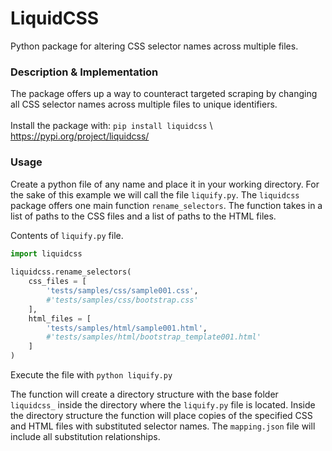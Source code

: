 # LiquidCSS
Python package for altering CSS selector names across multiple files.
### Description & Implementation
The package offers up a way to counteract targeted scraping by changing all CSS selector names across multiple files to unique identifiers. \
\
Install the package with: ```pip install liquidcss```
\ https://pypi.org/project/liquidcss/
### Usage
Create a python file of any name and place it in your working directory. For the sake of this example we will call the file ```liquify.py```. The ```liquidcss``` package offers one main function ```rename_selectors```. The function takes in a list of paths to the CSS files and a list of paths to the HTML files.
 
Contents of ```liquify.py``` file.
``` python
import liquidcss
 
liquidcss.rename_selectors(
    css_files = [
        'tests/samples/css/sample001.css',
        #'tests/samples/css/bootstrap.css'
    ],
    html_files = [
        'tests/samples/html/sample001.html',
        #'tests/samples/html/bootstrap_template001.html'
    ]
)
```
 
Execute the file with ```python liquify.py```
 
The function will create a directory structure with the base folder ```liquidcss_``` inside the directory where the ```liquify.py``` file is located. Inside the directory structure the function will place copies of the specified CSS and HTML files with substituted selector names. The ```mapping.json``` file will include all substitution relationships.

